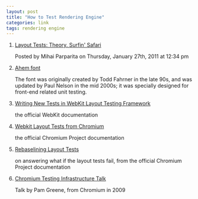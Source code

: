 ```yaml
---
layout: post
title: "How to Test Rendering Engine"
categories: link
tags: rendering engine
---
```


1. [Layout Tests: Theory, Surfin' Safari](https://www.webkit.org/blog/1452/layout-tests-theory/)

    Posted by Mihai Parparita on Thursday, January 27th, 2011 at 12:34 pm

1. [Ahem font](http://www.hixie.ch/resources/fonts/)

    The font was originally created by Todd Fahrner in the late 90s, and was updated by Paul Nelson in the mid 2000s; it was specially designed for front-end related unit testing.

1. [Writing New Tests in WebKit Layout Testing Framework](http://www.webkit.org/quality/testwriting.html)

    the official WebKit documentation

1. [Webkit Layout Tests from Chromium](http://www.chromium.org/developers/testing/webkit-layout-tests)

    the official Chromium Project documentation

1. [Rebaselining Layout Tests](http://www.chromium.org/developers/testing/webkit-layout-tests/testexpectations#TOC-Rebaselining)

    on answering what if the layout tests fail, from the official Chromium Project documentation

1. [Chromium Testing Infrastructure Talk](https://www.youtube.com/watch?v=bO3XEBuIDns)

    Talk by Pam Greene, from Chromium in 2009